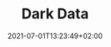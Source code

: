 ---
title: "Dark Data"
date: 2021-07-01T13:23:49+02:00
draft: false
aspect: "invisibility"
authors: ["David J. Hand"]
link: "https://press.princeton.edu/books/hardcover/9780691182377/dark-data"
medium: "book"
year: 2020
tags: ["data"]
notReferenced: true
archiveOnly: true
---
